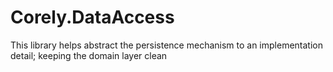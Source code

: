 # Corely.DataAccess
This library helps abstract the persistence mechanism to an implementation detail; keeping the domain layer clean
